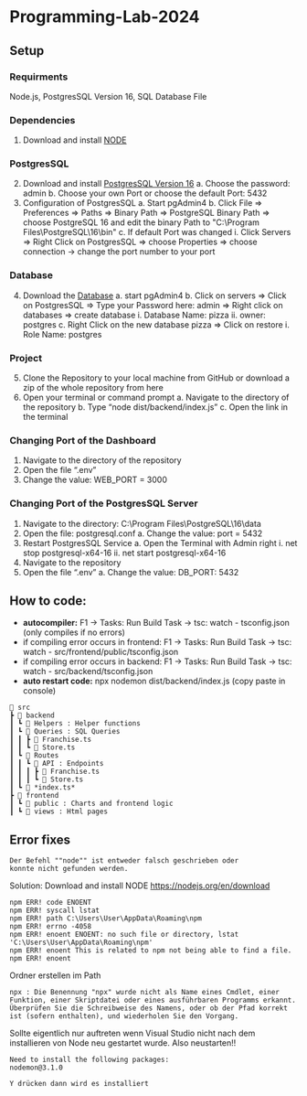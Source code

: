 # Programming-Lab-2024

## Setup
### Requirments
Node.js, PostgresSQL Version 16, SQL Database File

### Dependencies
1.	Download and install [NODE](https://nodejs.org/en/download)
### PostgresSQL
2.	Download and install [PostgresSQL Version 16](https://www.postgresql.org/download/)
    a.	Choose the password: admin
    b.	Choose your own Port or choose the default Port: 5432
3.	Configuration of PostgresSQL
   a.   Start pgAdmin4
   b.	Click File => Preferences => Paths => Binary Path => PostgreSQL Binary Path => choose PostgreSQL 16 and edit the binary Path to "C:\Program Files\PostgreSQL\16\bin"
   c.	If default Port was changed
       i.	Click Servers => Right Click on PostgresSQL => choose Properties => choose connection -> change the port number to your port
### Database
4.	Download the [Database](https://studfrauasde-my.sharepoint.com/:u:/g/personal/yannis_koerner_stud_fra-uas_de/EZvGVpPy49pIoH4PIbFGx2ABaNo38A277FUR4gqsklbdQA?e=dA7DX2)
    a.	start pgAdmin4
    b.	Click on servers => Click on PostgresSQL => Type your Password here: admin => Right click on databases => create database
        i.	Database Name: pizza
        ii.	owner: postgres
    c.	Right Click on the new database pizza => Click on restore
        i.	Role Name: postgres
### Project
5.	Clone the Repository to your local machine from GitHub or download a zip of the whole repository from here
6.	Open your terminal or command prompt
    a.	Navigate to the directory of the repository
    b.	Type “node dist/backend/index.js”
    c.	Open the link in the terminal
 
### Changing Port of the Dashboard
1.	Navigate to the directory of the repository
2.	Open the file “.env”
3.	Change the value: WEB_PORT = 3000

### Changing Port of the PostgresSQL Server
1.	Navigate to the directory: C:\Program Files\PostgreSQL\16\data
2.	Open the file: postgresql.conf
    a.	Change the value: port = 5432
3.	Restart PostgresSQL Service
    a.	Open the Terminal with Admin right
        i.	net stop postgresql-x64-16
        ii.	net start postgresql-x64-16
4.	Navigate to the repository
5.	Open the file “.env”
    a.	Change the value: DB_PORT: 5432

## How to code:
- **autocompiler:** F1 -> Tasks: Run Build Task -> tsc: watch - tsconfig.json (only compiles if no errors)
- if compiling error occurs in frontend: F1 -> Tasks: Run Build Task -> tsc: watch - src/frontend/public/tsconfig.json 
- if compiling error occurs in backend: F1 -> Tasks: Run Build Task -> tsc: watch - src/backend/tsconfig.json 
- **auto restart code:** npx nodemon dist/backend/index.js (copy paste in console)
```
📂 src
┣ 📂 backend
┃ ┗ 📂 Helpers : Helper functions
┃ ┗ 📂 Queries : SQL Queries
┃ ┃ ┣ 📜 Franchise.ts
┃ ┃ ┗ 📜 Store.ts
┃ ┗ 📂 Routes
┃ ┃ ┗ 📂 API : Endpoints
┃ ┃ ┃ ┣ 📜 Franchise.ts
┃ ┃ ┃ ┗ 📜 Store.ts
┃ ┗ 📜 *index.ts*
┣ 📂 frontend
┃ ┗ 📂 public : Charts and frontend logic
┃ ┗ 📂 views : Html pages
```
## Error fixes
```
Der Befehl ""node"" ist entweder falsch geschrieben oder
konnte nicht gefunden werden.
```
Solution:
Download and install NODE
https://nodejs.org/en/download

```
npm ERR! code ENOENT
npm ERR! syscall lstat
npm ERR! path C:\Users\User\AppData\Roaming\npm
npm ERR! errno -4058
npm ERR! enoent ENOENT: no such file or directory, lstat 'C:\Users\User\AppData\Roaming\npm'
npm ERR! enoent This is related to npm not being able to find a file.
npm ERR! enoent
```
Ordner erstellen im Path
```
npx : Die Benennung "npx" wurde nicht als Name eines Cmdlet, einer Funktion, einer Skriptdatei oder eines ausführbaren Programms erkannt. Überprüfen Sie die Schreibweise des Namens, oder ob der Pfad korrekt 
ist (sofern enthalten), und wiederholen Sie den Vorgang.
```
Sollte eigentlich nur auftreten wenn Visual Studio nicht nach dem installieren von Node neu gestartet wurde. Also neustarten!!
```
Need to install the following packages:
nodemon@3.1.0

Y drücken dann wird es installiert
```
